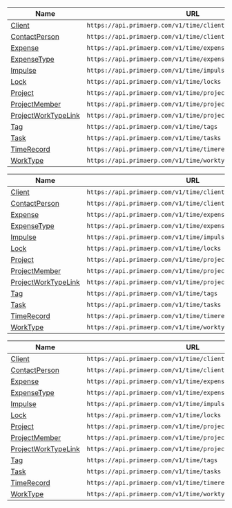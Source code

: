 | Name                                               | URL                                                            |
|----------------------------------------------------|----------------------------------------------------------------|
| [Client](client.md)                                | `https://api.primaerp.com/v1/time/clients`                     |
| [ContactPerson](contactperson.md)                  | `https://api.primaerp.com/v1/time/clients/{id}/contacts`       |
| [Expense](expense.md)                              | `https://api.primaerp.com/v1/time/expenses`                    |
| [ExpenseType](expensetype.md)                      | `https://api.primaerp.com/v1/time/expenseTypes`                |
| [Impulse](impulse.md)                              | `https://api.primaerp.com/v1/time/impulses`                    |
| [Lock](lock.md)                                    | `https://api.primaerp.com/v1/time/locks`                       |
| [Project](project.md)                              | `https://api.primaerp.com/v1/time/projects`                    |
| [ProjectMember](projectmember.md)                  | `https://api.primaerp.com/v1/time/projects/{id}/members`       |
| [ProjectWorkTypeLink](projectworktypelink.md)      | `https://api.primaerp.com/v1/time/projects/{id}/worktypelinks` |
| [Tag](tag.md)                                      | `https://api.primaerp.com/v1/time/tags`                        |
| [Task](task.md)                                    | `https://api.primaerp.com/v1/time/tasks`                       |
| [TimeRecord](timerecord.md)                        | `https://api.primaerp.com/v1/time/timerecords`                 |
| [WorkType](worktype.md)                            | `https://api.primaerp.com/v1/time/worktypes`                   |

| Name                                               | URL                                                            |
|----------------------------------------------------|----------------------------------------------------------------|
| [Client](client.md)                                | `https://api.primaerp.com/v1/time/clients`                     |
| [ContactPerson](contactperson.md)                  | `https://api.primaerp.com/v1/time/clients/{id}/contacts`       |
| [Expense](expense.md)                              | `https://api.primaerp.com/v1/time/expenses`                    |
| [ExpenseType](expensetype.md)                      | `https://api.primaerp.com/v1/time/expenseTypes`                |
| [Impulse](impulse.md)                              | `https://api.primaerp.com/v1/time/impulses`                    |
| [Lock](lock.md)                                    | `https://api.primaerp.com/v1/time/locks`                       |
| [Project](project.md)                              | `https://api.primaerp.com/v1/time/projects`                    |
| [ProjectMember](projectmember.md)                  | `https://api.primaerp.com/v1/time/projects/{id}/members`       |
| [ProjectWorkTypeLink](projectworktypelink.md)      | `https://api.primaerp.com/v1/time/projects/{id}/worktypelinks` |
| [Tag](tag.md)                                      | `https://api.primaerp.com/v1/time/tags`                        |
| [Task](task.md)                                    | `https://api.primaerp.com/v1/time/tasks`                       |
| [TimeRecord](timerecord.md)                        | `https://api.primaerp.com/v1/time/timerecords`                 |
| [WorkType](worktype.md)                            | `https://api.primaerp.com/v1/time/worktypes`                   |

| Name                                               | URL                                                            |
|----------------------------------------------------|----------------------------------------------------------------|
| [Client](client.md)                                | `https://api.primaerp.com/v1/time/clients`                     |
| [ContactPerson](contactperson.md)                  | `https://api.primaerp.com/v1/time/clients/{id}/contacts`       |
| [Expense](expense.md)                              | `https://api.primaerp.com/v1/time/expenses`                    |
| [ExpenseType](expensetype.md)                      | `https://api.primaerp.com/v1/time/expenseTypes`                |
| [Impulse](impulse.md)                              | `https://api.primaerp.com/v1/time/impulses`                    |
| [Lock](lock.md)                                    | `https://api.primaerp.com/v1/time/locks`                       |
| [Project](project.md)                              | `https://api.primaerp.com/v1/time/projects`                    |
| [ProjectMember](projectmember.md)                  | `https://api.primaerp.com/v1/time/projects/{id}/members`       |
| [ProjectWorkTypeLink](projectworktypelink.md)      | `https://api.primaerp.com/v1/time/projects/{id}/worktypelinks` |
| [Tag](tag.md)                                      | `https://api.primaerp.com/v1/time/tags`                        |
| [Task](task.md)                                    | `https://api.primaerp.com/v1/time/tasks`                       |
| [TimeRecord](timerecord.md)                        | `https://api.primaerp.com/v1/time/timerecords`                 |
| [WorkType](worktype.md)                            | `https://api.primaerp.com/v1/time/worktypes`                   |

